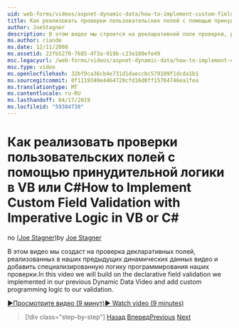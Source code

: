 ```yaml
---
uid: web-forms/videos/aspnet-dynamic-data/how-to-implement-custom-field-validation-with-imperative-logic-in-vb-or-c
title: Как реализовать проверки пользовательских полей с помощью принудительной логики в VB или C# | Документация Майкрософт
author: JoeStagner
description: В этом видео мы строится на декларативной поле проверки, реализованных в наших предыдущих динамических данных видео и добавить специализированную логику программирования наших val...
ms.author: riande
ms.date: 12/11/2008
ms.assetid: 22fb5270-7685-4f3a-919b-c23e180efe49
msc.legacyurl: /web-forms/videos/aspnet-dynamic-data/how-to-implement-custom-field-validation-with-imperative-logic-in-vb-or-c
msc.type: video
ms.openlocfilehash: 32bf9ca36cb4e731d1daeccbc579109f1dcda1b1
ms.sourcegitcommit: 0f1119340e4464720cfd16d0ff15764746ea1fea
ms.translationtype: MT
ms.contentlocale: ru-RU
ms.lasthandoff: 04/17/2019
ms.locfileid: "59384738"
---
```

# <a name="how-to-implement-custom-field-validation-with-imperative-logic-in-vb-or-c"></a><span data-ttu-id="66c20-103">Как реализовать проверки пользовательских полей с помощью принудительной логики в VB или C\#</span><span class="sxs-lookup"><span data-stu-id="66c20-103">How to Implement Custom Field Validation with Imperative Logic in VB or C\#</span></span>

<span data-ttu-id="66c20-104">по [(Joe Stagner)](https://github.com/JoeStagner)</span><span class="sxs-lookup"><span data-stu-id="66c20-104">by [Joe Stagner](https://github.com/JoeStagner)</span></span>

<span data-ttu-id="66c20-105">В этом видео мы создаст на проверка декларативных полей, реализованных в наших предыдущих динамических данных видео и добавить специализированную логику программирования наших проверки.</span><span class="sxs-lookup"><span data-stu-id="66c20-105">In this video we will build on the declarative field validation we implemented in our previous Dynamic Data Video and add custom programming logic to our validation.</span></span>

[<span data-ttu-id="66c20-106">&#9654;Просмотрите видео (9 минут)</span><span class="sxs-lookup"><span data-stu-id="66c20-106">&#9654; Watch video (9 minutes)</span></span>](https://channel9.msdn.com/Blogs/ASP-NET-Site-Videos/how-to-implement-custom-field-validation-with-imperative-logic-in-vb-or-c)

> [!div class="step-by-step"]
> <span data-ttu-id="66c20-107">[Назад](how-to-use-attribute-validation-in-aspnet-dynamic-data-applications.md)
> [Вперед](how-to-remove-columns-from-your-dynamicdata-data-grids.md)</span><span class="sxs-lookup"><span data-stu-id="66c20-107">[Previous](how-to-use-attribute-validation-in-aspnet-dynamic-data-applications.md)
[Next](how-to-remove-columns-from-your-dynamicdata-data-grids.md)</span></span>
